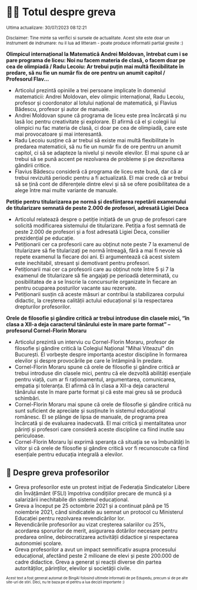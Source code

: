 # 👩‍🏫 Totul despre greva
<sub>Ultima actualizare: 30/07/2023 08:12:21</sub>

<sub>Disclaimer: Tine minte sa verifici si sursele de actualitate. Acest site este doar un instrument de indrumare: nu il lua ad litteram - poate produce informatii partial gresite :)</sub>

**Olimpicul internațional la Matematică Andrei Moldovan, întrebat cum i se pare programa de liceu: Noi nu facem materia de clasă, o facem doar pe cea de olimpiadă / Radu Lecoiu: Ar trebui puțin mai multă flexibilitate în predare, să nu fie un număr fix de ore pentru un anumit capitol / Profesorul Flav...**

- Articolul prezintă opiniile a trei persoane implicate în domeniul matematicii: Andrei Moldovan, elev olimpic internațional, Radu Lecoiu, profesor și coordonator al lotului național de matematică, și Flavius Bădescu, profesor și autor de manuale.
- Andrei Moldovan spune că programa de liceu este prea încărcată și nu lasă loc pentru creativitate și explorare. El afirmă că el și colegii lui olimpici nu fac materia de clasă, ci doar pe cea de olimpiadă, care este mai provocatoare și mai interesantă.
- Radu Lecoiu susține că ar trebui să existe mai multă flexibilitate în predarea matematicii, să nu fie un număr fix de ore pentru un anumit capitol, ci să se adapteze la nivelul și nevoile elevilor. El mai spune că ar trebui să se pună accent pe rezolvarea de probleme și pe dezvoltarea gândirii critice.
- Flavius Bădescu consideră că programa de liceu este bună, dar că ar trebui revizuită periodic pentru a fi actualizată. El mai crede că ar trebui să se țină cont de diferențele dintre elevi și să se ofere posibilitatea de a alege între mai multe variante de manuale.

**Petiție pentru titularizarea pe normă și desființarea repetării examenului de titularizare semnată de peste 2.000 de profesori, adresată Ligiei Deca**

- Articolul relatează despre o petiție inițiată de un grup de profesori care solicită modificarea sistemului de titularizare. Petiția a fost semnată de peste 2.000 de profesori și a fost adresată Ligiei Deca, consilier prezidențial pe educație.
- Petiționarii cer ca profesorii care au obținut note peste 7 la examenul de titularizare să fie titularizați pe normă întreagă, fără a mai fi nevoie să repete examenul la fiecare doi ani. Ei argumentează că acest sistem este inechitabil, stresant și demotivant pentru profesori.
- Petiționarii mai cer ca profesorii care au obținut note între 5 și 7 la examenul de titularizare să fie angajați pe perioadă determinată, cu posibilitatea de a se înscrie la concursurile organizate în fiecare an pentru ocuparea posturilor vacante sau rezervate.
- Petiționarii susțin că aceste măsuri ar contribui la stabilizarea corpului didactic, la creșterea calității actului educațional și la respectarea drepturilor profesorilor.

**Orele de filosofie și gândire critică ar trebui introduse din clasele mici, “în clasa a XII-a deja caracterul tânărului este în mare parte format” – profesorul Cornel-Florin Moraru**

- Articolul prezintă un interviu cu Cornel-Florin Moraru, profesor de filosofie și gândire critică la Colegiul Național "Mihai Viteazul" din București. El vorbește despre importanța acestor discipline în formarea elevilor și despre provocările pe care le întâmpină în predare.
- Cornel-Florin Moraru spune că orele de filosofie și gândire critică ar trebui introduse din clasele mici, pentru că ele dezvoltă abilități esențiale pentru viață, cum ar fi raționamentul, argumentarea, comunicarea, empatia și toleranța. El afirmă că în clasa a XII-a deja caracterul tânărului este în mare parte format și că este mai greu să se producă schimbări.
- Cornel-Florin Moraru mai spune că orele de filosofie și gândire critică nu sunt suficient de apreciate și susținute în sistemul educațional românesc. El se plânge de lipsa de manuale, de programa prea încărcată și de evaluarea inadecvată. El mai critică și mentalitatea unor părinți și profesori care consideră aceste discipline ca fiind inutile sau periculoase.
- Cornel-Florin Moraru își exprimă speranța că situația se va îmbunătăți în viitor și că orele de filosofie și gândire critică vor fi recunoscute ca fiind esențiale pentru educația integrală a elevilor.

## 🏫 Despre greva profesorilor

- Greva profesorilor este un protest inițiat de Federația Sindicatelor Libere din Învățământ (FSLI) împotriva condițiilor precare de muncă și a salarizării inechitabile din sistemul educațional.
- Greva a început pe 25 octombrie 2021 și a continuat până pe 15 noiembrie 2021, când sindicatele au semnat un protocol cu Ministerul Educației pentru rezolvarea revendicărilor lor.
- Revendicările profesorilor au vizat creșterea salariilor cu 25%, acordarea sporurilor de merit, asigurarea dotărilor necesare pentru predarea online, debirocratizarea activității didactice și respectarea autonomiei școlare.
- Greva profesorilor a avut un impact semnificativ asupra procesului educațional, afectând peste 2 milioane de elevi și peste 200.000 de cadre didactice. Greva a generat și reacții diverse din partea autorităților, părinților, elevilor și societății civile.


<sub><sub>Acest text a fost generat automat de BingAI folosind ultimele informatii de pe Edupedu, precum si de pe alte site-uri de stiri. Deci, nu te baza pe el pentru a lua decizii importante :)</sub></sub>